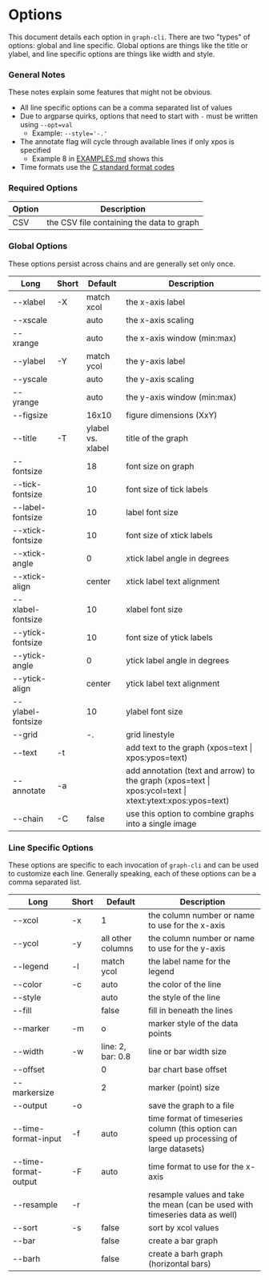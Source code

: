 # Options
This document details each option in `graph-cli`. There are two "types"
of options: global and line specific. Global options are things like the
title or ylabel, and line specific options are things like width and style.

### General Notes
These notes explain some features that might not be obvious.

- All line specific options can be a comma separated list of values
- Due to argparse quirks, options that need to start with `-` must be written using `--opt=val`
  - Example: `--style='-.'`
- The annotate flag will cycle through available lines if only xpos is specified
  - Example 8 in [EXAMPLES.md](EXAMPLES.md) shows this
- Time formats use the [C standard format codes](https://docs.python.org/3/library/datetime.html#strftime-and-strptime-behavior)

### Required Options

| Option | Description |
| ------ | ----------- |
| CSV    | the CSV file containing the data to graph |

### Global Options
These options persist across chains and are generally set only once.

| Long | Short | Default | Description |
| ----------- | ------------ | ------- | ----------- |
| --xlabel | -X | match xcol | the x-axis label |
| --xscale |    | auto | the x-axis scaling |
| --xrange |    | auto | the x-axis window (min:max) |
| --ylabel | -Y | match ycol | the y-axis label |
| --yscale |    | auto | the y-axis scaling |
| --yrange |    | auto | the y-axis window (min:max) |
| --figsize | | 16x10 | figure dimensions (XxY) |
| --title  | -T | ylabel vs. xlabel | title of the graph |
| --fontsize |  | 18 | font size on graph |
| --tick-fontsize | | 10 | font size of tick labels |
| --label-fontsize | | 10 | label font size |
| --xtick-fontsize | | 10 | font size of xtick labels |
| --xtick-angle | | 0 | xtick label angle in degrees |
| --xtick-align | | center | xtick label text alignment |
| --xlabel-fontsize | | 10 | xlabel font size |
| --ytick-fontsize | | 10 | font size of ytick labels |
| --ytick-angle | | 0 | ytick label angle in degrees |
| --ytick-align | | center | ytick label text alignment |
| --ylabel-fontsize | | 10 | ylabel font size |
| --grid | | -. | grid linestyle |
| --text | -t | | add text to the graph (xpos=text \| xpos:ypos=text) |
| --annotate | -a | | add annotation (text and arrow) to the graph (xpos=text \| xpos:ycol=text \| xtext:ytext:xpos:ypos=text) |
| --chain | -C | false | use this option to combine graphs into a single image |

### Line Specific Options
These options are specific to each invocation of `graph-cli` and can be
used to customize each line. Generally speaking, each of these options
can be a comma separated list.

| Long | Short | Default | Description |
| ----------- | ------------ | ------- | ----------- |
| --xcol | -x | 1 | the column number or name to use for the x-axis |
| --ycol | -y | all other columns | the column number or name to use for the y-axis |
| --legend | -l | match ycol | the label name for the legend |
| --color | -c | auto | the color of the line |
| --style |  | auto | the style of the line |
| --fill |  | false | fill in beneath the lines |
| --marker | -m | o | marker style of the data points |
| --width | -w | line: 2, bar: 0.8 | line or bar width size |
| --offset | | 0 | bar chart base offset |
| --markersize | | 2 | marker (point) size |
| --output | -o | | save the graph to a file |
| --time-format-input | -f | auto | time format of timeseries column (this option can speed up processing of large datasets) |
| --time-format-output | -F | auto | time format to use for the x-axis |
| --resample | -r | | resample values and take the mean (can be used with timeseries data as well) |
| --sort | -s | false | sort by xcol values |
| --bar | | false | create a bar graph |
| --barh | | false | create a barh graph (horizontal bars) |
